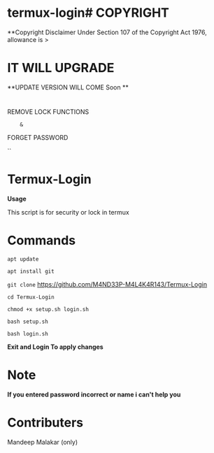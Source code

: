# termux-login# COPYRIGHT

**Copyright Disclaimer Under Section 107 of the Copyright Act 1976, allowance is >

# IT WILL UPGRADE

**UPDATE VERSION WILL COME Soon **

#

REMOVE LOCK FUNCTIONS

        &

FORGET PASSWORD

``

#

# Termux-Login

**Usage**

This script is for security or lock in termux

# Commands

``apt update``

``apt install git ``

``git clone`` https://github.com/M4ND33P-M4L4K4R143/Termux-Login

``cd Termux-Login``

``chmod +x setup.sh login.sh``

``bash setup.sh``

``bash login.sh``

**Exit and Login To apply changes**

# Note

**If you entered password incorrect or name i can't help you**

# Contributers

Mandeep Malakar (only)
